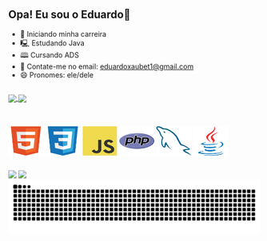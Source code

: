 ## Opa! Eu sou o Eduardo👋

- 🌱 Iniciando minha carreira
- 🖳  Estudando Java
- 🕮 Cursando ADS
- 💬 Contate-me no email: eduardoxaubet1@gmail.com
- 😄 Pronomes: ele/dele

##

<a href="https://github.com/EXTProgrammer">
  <img height="180em" align="center" src="https://github-readme-stats.vercel.app/api?username=EXTProgrammer&show_icons=true&theme=catppuccin_mocha&rank_icon=github&card_width=200px" />
</a>
<a href="https://github.com/EXTProgrammer">
  <img height="160em" align="center" src="https://github-readme-stats.vercel.app/api/top-langs/?username=EXTProgrammer&layout=donut&theme=catppuccin_mocha&hide_progress=true" />
</a>

##

<div style="display: inline_block"><br>
  <img align="center" alt="HTML" height="60" width="70" src="https://raw.githubusercontent.com/devicons/devicon/master/icons/html5/html5-original.svg">
  <img align="center" alt="CSS" height="60" width="70" src="https://raw.githubusercontent.com/devicons/devicon/master/icons/css3/css3-original.svg">
  <img align="center" alt="JS" height="60" width="70" src="https://github.com/devicons/devicon/blob/master/icons/javascript/javascript-original.svg">
  <img align="center" alt="PHP" height="60" width="70" src="https://github.com/devicons/devicon/blob/master/icons/php/php-original.svg">
  <img align="center" alt="SQL" height="60" width="70" src="https://github.com/devicons/devicon/blob/master/icons/mysql/mysql-original.svg">
  <img align="center" alt="Java" height="60" width="70" src="https://github.com/devicons/devicon/blob/master/icons/java/java-original.svg">
</div>

##

<div>
  <a href="https://www.linkedin.com/in/eduardo-xaubet-tarigo" target="_blank"><img src="https://img.shields.io/badge/-LinkedIn-%230077B5?style=for-the-badge&logo=linkedin&logoColor=white" target="_blank"></a>
  <a href = "mailto:eduardoaxaubet1@gmail.com"><img src="https://img.shields.io/badge/-Gmail-%23333?style=for-the-badge&logo=gmail&logoColor=white" target="_blank"></a>
</div>

<picture>
  <source media="(prefers-color-scheme: dark)" srcset="https://raw.githubusercontent.com/EXTProgrammer/EXTProgrammer/output/github-contribution-grid-snake-dark.svg">
  <source media="(prefers-color-scheme: light)" srcset="https://raw.githubusercontent.com/EXTProgrammer/EXTProgrammer/output/github-contribution-grid-snake.svg">
  <img src="https://raw.githubusercontent.com/EXTProgrammer/EXTProgrammer/output/github-contribution-grid-snake.svg">
</picture>
